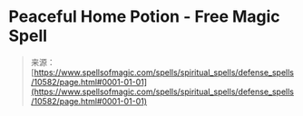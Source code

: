 <!--yml

category: 未分类

date: 2024-06-12 18:47:16

-->

# Peaceful Home Potion - Free Magic Spell

> 来源：[https://www.spellsofmagic.com/spells/spiritual_spells/defense_spells/10582/page.html#0001-01-01](https://www.spellsofmagic.com/spells/spiritual_spells/defense_spells/10582/page.html#0001-01-01)
